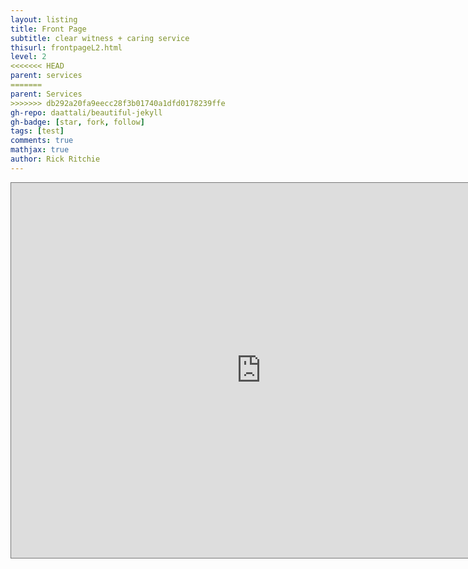 ```yaml
---
layout: listing
title: Front Page
subtitle: clear witness + caring service
thisurl: frontpageL2.html
level: 2
<<<<<<< HEAD
parent: services
=======
parent: Services
>>>>>>> db292a20fa9eecc28f3b01740a1dfd0178239ffe
gh-repo: daattali/beautiful-jekyll
gh-badge: [star, fork, follow]
tags: [test]
comments: true
mathjax: true
author: Rick Ritchie
---
```


<iframe src="https://calendar.google.com/calendar/embed?src=waidner%40redeemer-lutheran.net&height=600&wkst=1&bgcolor=%23ffffff&ctz=America%2FLos_Angeles&
&color=%23711616&mode=SCHEDULE&dates=20250706/2025071" style="border:solid 1px #777" width="800" height="600" frameborder="0" scrolling="no"></iframe>

